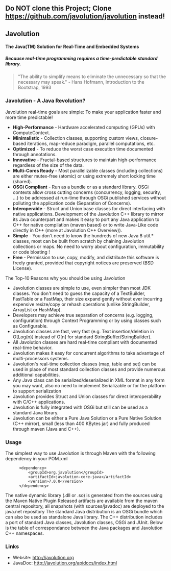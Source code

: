 
## Do NOT clone this Project; Clone https://github.com/javolution/javolution instead!

## Javolution
#### The Java(TM) Solution for Real-Time and Embedded Systems
##### Because real-time programming requires a time-predictable standard library.


> "The ability to simplify means to eliminate the unnecessary so that the necessary may speak."
>                                                           - Hans Hofmann, Introduction to the Bootstrap, 1993

### Javolution - A Java Revolution?

Javolution real-time goals are simple: To make your application faster and more time predictable!

- **High-Performance** - Hardware accelerated computing (GPUs) with ComputeContext.
- **Minimalistic** - Collection classes, supporting custom views, closure-based iterations, map-reduce paradigm, parallel computations, etc.
- **Optimized** - To reduce the worst case execution time documented through annotations.
- **Innovative** - Fractal-based structures to maintain high-performance regardless of the size of the data.
- **Multi-Cores Ready** - Most parallelizable classes (including collections) are either mutex-free (atomic) or using extremely short locking time (shared).
- **OSGi Compliant** - Run as a bundle or as a standard library. OSGi contexts allow cross cutting concerns (concurrency, logging, security, ...) to be addressed at run-time through OSGi published services without polluting the application code (Separation of Concerns).
- **Interoperable** - Struct and Union base classes for direct interfacing with native applications. Development of the Javolution C++ library to mirror its Java counterpart and makes it easy to port any Java application to C++ for native compilation (maven based) or to write Java-Like code directly in C++ (more at Javolution C++ Overview)).
- **Simple** - You don't need to know the hundreds of new Java 8 util.* classes, most can be built from scratch by chaining Javolution collections or maps. No need to worry about configuration, immutability or code bloating !
- **Free** - Permission to use, copy, modify, and distribute this software is freely granted, provided that copyright notices are preserved (BSD License).

The Top-10 Reasons why you should be using Javolution

- Javolution classes are simple to use, even simpler than most JDK classes. You don't need to guess the capacity of a TextBuilder, FastTable or a FastMap, their size expand gently without ever incurring expensive resize/copy or rehash operations (unlike StringBuilder, ArrayList or HashMap).
- Developers may achieve true separation of concerns (e.g. logging, configuration) through Context Programming or by using classes such as Configurable.
- Javolution classes are fast, very fast (e.g. Text insertion/deletion in O[Log(n)] instead of O[n] for standard StringBuffer/StringBuilder).
- All Javolution classes are hard real-time compliant with documented real-time behavior.
- Javolution makes it easy for concurrent algorithms to take advantage of multi-processors systems.
- Javolution's real-time collection classes (map, table and set) can be used in place of most standard collection classes and provide numerous additional capabilities.
- Any Java class can be serialized/deserialized in XML format in any form you may want, also no need to implement Serializable or for the platform to support serialization
- Javolution provides Struct and Union classes for direct interoperability with C/C++ applications.
- Javolution is fully integrated with OSGi but still can be used as a standard Java library.
- Javolution can be either a Pure Java Solution or a Pure Native Solution (C++ mirror), small (less than 400 KBytes jar) and fully produced through maven (Java and C++).

### Usage
The simplest way to use Javolution is through Maven with the following dependency in your POM.xml

```
      <dependency>
          <groupId>org.javolution</groupId>
          <artifactId>javolution-core-java</artifactId>
          <version>7.0.0</version>
      </dependency>
```

The native dynamic library (.dll or .so) is generated from the sources using the Maven Native Plugin
Released artifacts are available from the maven central repository, all snapshots (with sources/javadoc) are deployed to the java.net repository
The standard Java distribution is an OSGi bundle which can also be used as standalone Java library. The C++ distribution includes a port of standard Java classes, Javolution classes, OSGi and JUnit. Below is the table of correspondance between the Java packages and Javolution C++ namespaces.

### Links

- Website: http://javolution.org
- JavaDoc: http://javolution.org/apidocs/index.html
